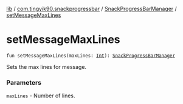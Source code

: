 [lib](../../index.md) / [com.tingyik90.snackprogressbar](../index.md) / [SnackProgressBarManager](index.md) / [setMessageMaxLines](./set-message-max-lines.md)

# setMessageMaxLines

`fun setMessageMaxLines(maxLines: `[`Int`](https://kotlinlang.org/api/latest/jvm/stdlib/kotlin/-int/index.html)`): `[`SnackProgressBarManager`](index.md)

Sets the max lines for message.

### Parameters

`maxLines` - Number of lines.